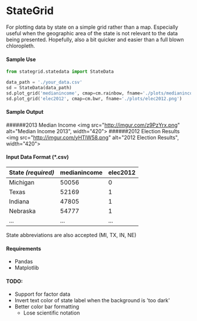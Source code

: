 # StateGrid

For plotting data by state on a simple grid rather than a map. Especially useful when the geographic area of the state is not relevant to the data being presented. Hopefully, also a bit quicker and easier than a full blown chloropleth.

#### Sample Use

```python
from stategrid.statedata import StateData

data_path = './your_data.csv'
sd = StateData(data_path)
sd.plot_grid('medianincome', cmap=cm.rainbow, fname='./plots/medianincome.png')
sd.plot_grid('elec2012', cmap=cm.bwr, fname='./plots/elec2012.png')
```

#### Sample Output
######2013 Median Income
<img src="http://imgur.com/z9PzYrx.png" alt="Median Income 2013", width="420">
######2012 Election Results
<img src="http://imgur.com/yHTlW58.png" alt="2012 Election Results", width="420">

#### Input Data Format (*.csv)
|State _(required)_ | medianincome  | elec2012 |
|----------------   |---------------|----------|
|Michigan		    | 50056         | 0 		 |
|Texas			    | 52169         | 1        |
|Indiana 		    | 47805         | 1        |
|Nebraska           | 54777         | 1        | 
|...|...|...|

State abbreviations are also accepted (MI, TX, IN, NE)



#### Requirements
- Pandas
- Matplotlib

#### TODO:
- Support for factor data
- Invert text color of state label when the background is 'too dark'
- Better color bar formatting
	- Lose scientific notation

